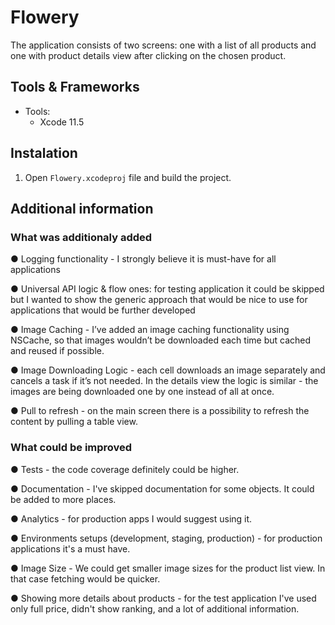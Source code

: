 # Flowery
The application consists of two screens: one with a list of all products and one with product details view after clicking on the chosen product.

## Tools & Frameworks

* Tools:
	* Xcode 11.5

## Instalation

1. Open `Flowery.xcodeproj` file and build the project.


## Additional information

### What was additionaly added

● Logging functionality​ - I strongly believe it is must-have for all applications

● Universal API logic & flow​ ones: for testing application it could be skipped but I
wanted to show the generic approach that would be nice to use for applications that
would be further developed

● Image Caching - ​I’ve added an image caching functionality using NSCache, so that
images wouldn’t be downloaded each time but cached and reused if possible.

● Image Downloading Logic ​- each cell downloads an image separately and cancels a
task if it’s not needed. In the details view the logic is similar - the images are being
downloaded one by one instead of all at once.

● Pull to refresh - ​on the main screen there is a possibility to refresh the content by
pulling a table view.

### What could be improved

● Tests ​- the code coverage definitely could be higher.

● Documentation ​- I've skipped documentation for some objects. It could be added to more places.

● Analytics ​- for production apps I would suggest using it.

● Environments setups​ (development, staging, production) - for production applications it's a must have.

● Image Size ​- We could get smaller image sizes for the product list view. In that case fetching would be quicker.

● Showing more details about products - for the test application I've used only full price, didn't show ranking, and a lot of additional information.